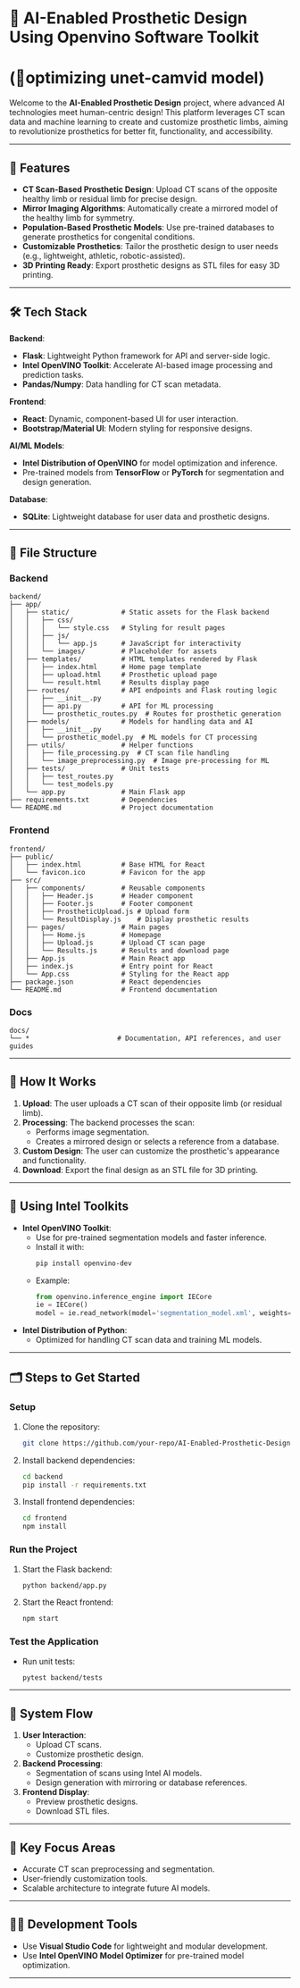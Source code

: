 
# 🦾 AI-Enabled Prosthetic Design Using Openvino Software Toolkit
# (🤖optimizing unet-camvid model)

Welcome to the **AI-Enabled Prosthetic Design** project, where advanced AI technologies meet human-centric design! This platform leverages CT scan data and machine learning to create and customize prosthetic limbs, aiming to revolutionize prosthetics for better fit, functionality, and accessibility.

---

## 🌟 Features
- **CT Scan-Based Prosthetic Design**: Upload CT scans of the opposite healthy limb or residual limb for precise design.
- **Mirror Imaging Algorithms**: Automatically create a mirrored model of the healthy limb for symmetry.
- **Population-Based Prosthetic Models**: Use pre-trained databases to generate prosthetics for congenital conditions.
- **Customizable Prosthetics**: Tailor the prosthetic design to user needs (e.g., lightweight, athletic, robotic-assisted).
- **3D Printing Ready**: Export prosthetic designs as STL files for easy 3D printing.

---

## 🛠️ Tech Stack
**Backend**:  
- **Flask**: Lightweight Python framework for API and server-side logic.  
- **Intel OpenVINO Toolkit**: Accelerate AI-based image processing and prediction tasks.  
- **Pandas/Numpy**: Data handling for CT scan metadata.  

**Frontend**:  
- **React**: Dynamic, component-based UI for user interaction.  
- **Bootstrap/Material UI**: Modern styling for responsive designs.  

**AI/ML Models**:  
- **Intel Distribution of OpenVINO** for model optimization and inference.  
- Pre-trained models from **TensorFlow** or **PyTorch** for segmentation and design generation.  

**Database**:  
- **SQLite**: Lightweight database for user data and prosthetic designs.

---

## 📂 File Structure

### **Backend**
```plaintext
backend/
├── app/
│   ├── static/             # Static assets for the Flask backend
│   │   ├── css/
│   │   │   └── style.css   # Styling for result pages
│   │   ├── js/
│   │   │   └── app.js      # JavaScript for interactivity
│   │   └── images/         # Placeholder for assets
│   ├── templates/          # HTML templates rendered by Flask
│   │   ├── index.html      # Home page template
│   │   ├── upload.html     # Prosthetic upload page
│   │   └── result.html     # Results display page
│   ├── routes/             # API endpoints and Flask routing logic
│   │   ├── __init__.py
│   │   ├── api.py          # API for ML processing
│   │   └── prosthetic_routes.py  # Routes for prosthetic generation
│   ├── models/             # Models for handling data and AI
│   │   ├── __init__.py
│   │   └── prosthetic_model.py  # ML models for CT processing
│   ├── utils/              # Helper functions
│   │   ├── file_processing.py  # CT scan file handling
│   │   └── image_preprocessing.py  # Image pre-processing for ML
│   ├── tests/              # Unit tests
│   │   ├── test_routes.py
│   │   └── test_models.py
│   └── app.py              # Main Flask app
├── requirements.txt        # Dependencies
└── README.md               # Project documentation
```

### **Frontend**
```plaintext
frontend/
├── public/
│   ├── index.html          # Base HTML for React
│   └── favicon.ico         # Favicon for the app
├── src/
│   ├── components/         # Reusable components
│   │   ├── Header.js       # Header component
│   │   ├── Footer.js       # Footer component
│   │   ├── ProstheticUpload.js # Upload form
│   │   └── ResultDisplay.js    # Display prosthetic results
│   ├── pages/              # Main pages
│   │   ├── Home.js         # Homepage
│   │   ├── Upload.js       # Upload CT scan page
│   │   └── Results.js      # Results and download page
│   ├── App.js              # Main React app
│   ├── index.js            # Entry point for React
│   └── App.css             # Styling for the React app
├── package.json            # React dependencies
└── README.md               # Frontend documentation
```

### **Docs**
```plaintext
docs/
└── *                      # Documentation, API references, and user guides
```

---

## 🚀 How It Works
1. **Upload**: The user uploads a CT scan of their opposite limb (or residual limb).  
2. **Processing**: The backend processes the scan:
   - Performs image segmentation.
   - Creates a mirrored design or selects a reference from a database.  
3. **Custom Design**: The user can customize the prosthetic's appearance and functionality.  
4. **Download**: Export the final design as an STL file for 3D printing.

---

## 🧰 Using Intel Toolkits
- **Intel OpenVINO Toolkit**:
  - Use for pre-trained segmentation models and faster inference.
  - Install it with:
    ```bash
    pip install openvino-dev
    ```
  - Example:
    ```python
    from openvino.inference_engine import IECore
    ie = IECore()
    model = ie.read_network(model='segmentation_model.xml', weights='segmentation_model.bin')
    ```
- **Intel Distribution of Python**:
  - Optimized for handling CT scan data and training ML models.

---

## 🗂️ Steps to Get Started
### **Setup**
1. Clone the repository:
   ```bash
   git clone https://github.com/your-repo/AI-Enabled-Prosthetic-Design.git
   ```
2. Install backend dependencies:
   ```bash
   cd backend
   pip install -r requirements.txt
   ```
3. Install frontend dependencies:
   ```bash
   cd frontend
   npm install
   ```

### **Run the Project**
1. Start the Flask backend:
   ```bash
   python backend/app.py
   ```
2. Start the React frontend:
   ```bash
   npm start
   ```

### **Test the Application**
- Run unit tests:
  ```bash
  pytest backend/tests
  ```

---

## 🔄 System Flow
1. **User Interaction**:  
   - Upload CT scans.  
   - Customize prosthetic design.  
2. **Backend Processing**:  
   - Segmentation of scans using Intel AI models.  
   - Design generation with mirroring or database references.  
3. **Frontend Display**:  
   - Preview prosthetic designs.  
   - Download STL files.

---

## 🧩 Key Focus Areas
- Accurate CT scan preprocessing and segmentation.  
- User-friendly customization tools.  
- Scalable architecture to integrate future AI models.

---

## 👨‍💻 Development Tools
- Use **Visual Studio Code** for lightweight and modular development.  
- Use **Intel OpenVINO Model Optimizer** for pre-trained model optimization.

---

